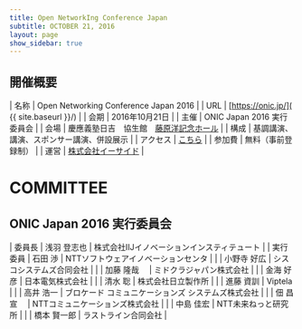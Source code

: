 ```yaml
---
title: Open NetworkIng Conference Japan
subtitle: OCTOBER 21, 2016
layout: page
show_sidebar: true
---
```

## 開催概要

| 名称     | Open Networking Conference Japan 2016 |
| URL      | [https://onic.jp/]( {{ site.baseurl }}/) |
| 会期     | 2016年10月21日 |
| 主催     | ONIC Japan 2016 実行委員会 |
| 会場     | 慶應義塾日吉　協生館　[藤原洋記念ホール](http://www.kcc.keio.ac.jp/hall/) |
| 構成     | 基調講演、講演、スポンサー講演、併設展示 |
| アクセス | [こちら]({{site.baseurl}}/access/) | 
| 参加費   | 無料（事前登録制） |
| 運営     | [株式会社イーサイド](https://www.e-side.co.jp) |

# COMMITTEE
## ONIC Japan 2016 実行委員会

| 委員長 | 浅羽 登志也 | 株式会社IIJイノベーションインスティテュート |
| 実行委員 | 石田 渉 | NTTソフトウェアイノベーションセンタ | 
| | 小野寺 好広 | シスコシステムズ合同会社 |
| | 加藤 隆哉 　| ミドクラジャパン株式会社 |
| | 金海 好彦 | 日本電気株式会社 | 
| | 清水 聡 | 株式会社日立製作所 |
| | 進藤 資訓 | Viptela |
| | 高井 浩一 | ブロケード コミュニケーションズ システムズ株式会社 |
| | 佃 昌宣 　| NTTコミュニケーションズ株式会社 |
| | 中島 佳宏 | NTT未来ねっと研究所 |
| | 橋本 賢一郎 | ラストライン合同会社 |
